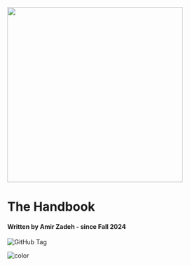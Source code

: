<!-- _coverpage.md -->

<img src="public/bg.png" width="400" />

<h1 class="big-title">The Handbook</h1>

<h4>Written by Amir Zadeh - since Fall 2024</h4>
<img alt="GitHub Tag" src="https://img.shields.io/github/v/tag/amirhnajafiz/handbook?style=social" />

<!-- background color -->

![color](#f1f1f1)
